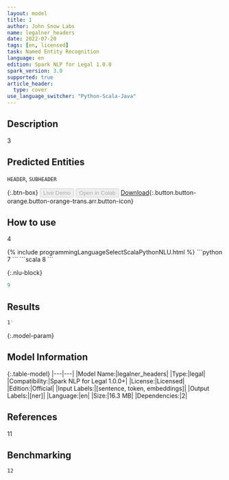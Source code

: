 ```yaml
---
layout: model
title: 1
author: John Snow Labs
name: legalner_headers
date: 2022-07-20
tags: [en, licensed]
task: Named Entity Recognition
language: en
edition: Spark NLP for Legal 1.0.0
spark_version: 3.0
supported: true
article_header:
  type: cover
use_language_switcher: "Python-Scala-Java"
---
```


## Description

3

## Predicted Entities

`HEADER`, `SUBHEADER`

{:.btn-box}
<button class="button button-orange" disabled>Live Demo</button>
<button class="button button-orange" disabled>Open in Colab</button>
[Download](https://s3.amazonaws.com/models-hub-auxdata/legal/models/legalner_headers_en_1.0.0_3.0_1658316764631.zip){:.button.button-orange.button-orange-trans.arr.button-icon}

## How to use

4

<div class="tabs-box" markdown="1">
{% include programmingLanguageSelectScalaPythonNLU.html %}
```python
7
```
```scala
8
```

{:.nlu-block}
```python
9
```
</div>

## Results

```bash
1'
```

{:.model-param}
## Model Information

{:.table-model}
|---|---|
|Model Name:|legalner_headers|
|Type:|legal|
|Compatibility:|Spark NLP for Legal 1.0.0+|
|License:|Licensed|
|Edition:|Official|
|Input Labels:|[sentence, token, embeddings]|
|Output Labels:|[ner]|
|Language:|en|
|Size:|16.3 MB|
|Dependencies:|2|

## References

11

## Benchmarking

```bash
12
```